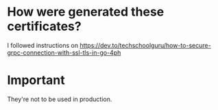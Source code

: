 # How were generated these certificates?
I followed instructions on https://dev.to/techschoolguru/how-to-secure-grpc-connection-with-ssl-tls-in-go-4ph

# Important
They're not to be used in production.